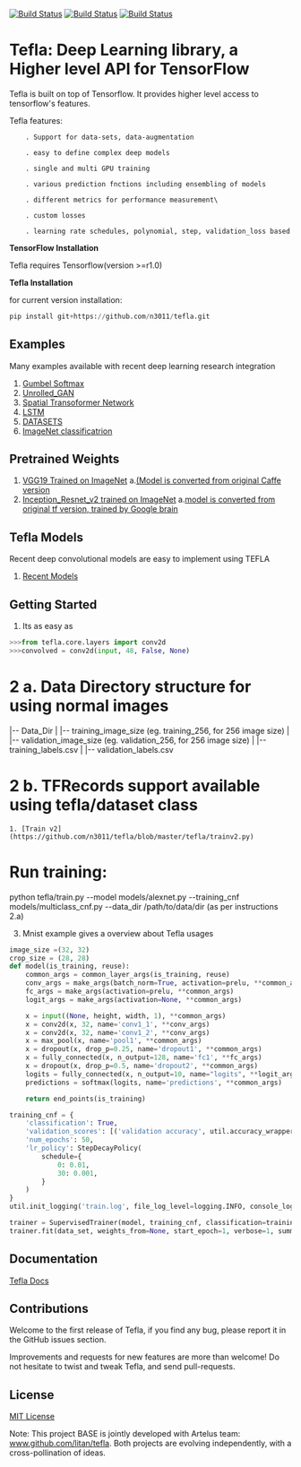 [![Build Status](https://img.shields.io/badge/docs-latest-brightgreen.svg?style=flat)](https://n3011.github.io/tefla/)
[![Build Status](https://travis-ci.org/n3011/tefla.svg?branch=master)](https://travis-ci.org/n3011/tefla)
[![Build Status](https://img.shields.io/badge/license-MIT-blue.svg)](https://github.com/n3011/tefla/blob/master/LICENSE)
# Tefla: Deep Learning library, a Higher level API for TensorFlow

Tefla is built on top of Tensorflow. It provides higher level access to tensorflow's features.  

Tefla features:

        . Support for data-sets, data-augmentation

        . easy to define complex deep models

        . single and multi GPU training

        . various prediction fnctions including ensembling of models

        . different metrics for performance measurement\

        . custom losses

        . learning rate schedules, polynomial, step, validation_loss based



**TensorFlow Installation**

Tefla requires Tensorflow(version >=r1.0)

**Tefla Installation**

for current version installation:
```python
pip install git+https://github.com/n3011/tefla.git
```
## Examples
Many examples available with recent deep learning research integration

1. [Gumbel Softmax](https://github.com/n3011/tefla/tree/master/examples/autoencoder)  
2. [Unrolled_GAN](https://github.com/n3011/tefla/tree/master/examples/unrolled_gan)
3. [Spatial Transoformer Network](https://github.com/n3011/tefla/tree/master/examples/spatial_transformer)
4. [LSTM](https://github.com/n3011/tefla/tree/master/examples/lstm_rnn)
5. [DATASETS](https://github.com/n3011/tefla/tree/master/examples/datasets)
6. [ImageNet classificatrion](https://github.com/n3011/tefla/tree/master/examples/classification)

## Pretrained Weights
1. [VGG19 Trained on ImageNet](https://drive.google.com/file/d/0B9ScQjaDDiwpRnVqZV9JQmh4ZE0/view?usp=sharing)
   a.[(Model is converted from original Caffe version](https://gist.github.com/ksimonyan/3785162f95cd2d5fee77#file-readme-md)
2. [Inception_Resnet_v2 trained on ImageNet](https://drive.google.com/file/d/0B9ScQjaDDiwpTk1kNDBqT1lKRUU/view?usp=sharing)
   a.[model is converted from original tf version, trained by Google brain](https://github.com/tensorflow/models/tree/master/slim)

## Tefla Models
Recent deep convolutional models are easy to implement using TEFLA
 
1. [Recent Models](https://github.com/n3011/tefla/tree/master/models)

## Getting Started

1. Its as easy as
```python
>>>from tefla.core.layers import conv2d
>>>convolved = conv2d(input, 48, False, None)

```
# 2 a. Data Directory structure for using normal images
|\-\- Data_Dir
|   |\-\- training_image_size (eg. training_256, for 256 image size)
|   |\-\- validation_image_size (eg. validation_256, for 256 image size)
|   |\-\- training_labels.csv
|   |\-\- validation_labels.csv

# 2 b. TFRecords support available using tefla/dataset class
    1. [Train v2](https://github.com/n3011/tefla/blob/master/tefla/trainv2.py)

# Run training:
  python tefla/train.py \-\-model models/alexnet.py \-\-training_cnf models/multiclass_cnf.py \-\-data_dir /path/to/data/dir (as per instructions 2.a)

3. Mnist example gives a overview about Tefla usages
 
```python
image_size =(32, 32)
crop_size = (28, 28)
def model(is_training, reuse):
    common_args = common_layer_args(is_training, reuse)
    conv_args = make_args(batch_norm=True, activation=prelu, **common_args)
    fc_args = make_args(activation=prelu, **common_args)
    logit_args = make_args(activation=None, **common_args)

    x = input((None, height, width, 1), **common_args)
    x = conv2d(x, 32, name='conv1_1', **conv_args)
    x = conv2d(x, 32, name='conv1_2', **conv_args)
    x = max_pool(x, name='pool1', **common_args)
    x = dropout(x, drop_p=0.25, name='dropout1', **common_args)
    x = fully_connected(x, n_output=128, name='fc1', **fc_args)
    x = dropout(x, drop_p=0.5, name='dropout2', **common_args)
    logits = fully_connected(x, n_output=10, name="logits", **logit_args)
    predictions = softmax(logits, name='predictions', **common_args)

    return end_points(is_training)

training_cnf = {
    'classification': True,
    'validation_scores': [('validation accuracy', util.accuracy_wrapper), ('validation kappa', util.kappa_wrapper)],
    'num_epochs': 50,
    'lr_policy': StepDecayPolicy(
        schedule={
            0: 0.01,
            30: 0.001,
        }
    )
}
util.init_logging('train.log', file_log_level=logging.INFO, console_log_level=logging.INFO)

trainer = SupervisedTrainer(model, training_cnf, classification=training_cnf['classification'])
trainer.fit(data_set, weights_from=None, start_epoch=1, verbose=1, summary_every=10)
```

## Documentation

[Tefla Docs](https://n3011.github.io/tefla/)


## Contributions

Welcome to the first release of Tefla, if you find any bug, please report it in the GitHub issues section.

Improvements and requests for new features are more than welcome! Do not hesitate to twist and tweak Tefla, and send pull-requests.


## License

[MIT License](https://n3011.github.io/tefla/license/)

Note: This project BASE is jointly developed with Artelus team: www.github.com/litan/tefla. Both projects are evolving independently, with a cross-pollination of ideas.
